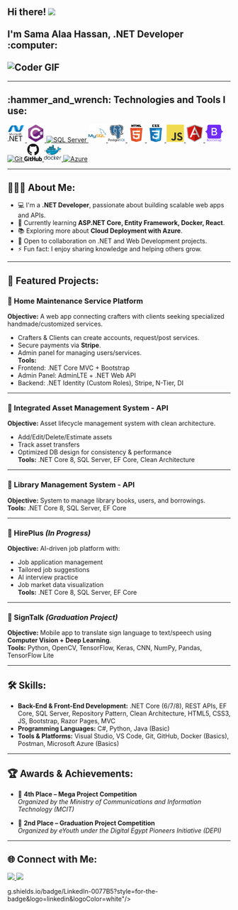 <h2 align="left">
 <abc>
  <br>Hi there! <img src="https://user-images.githubusercontent.com/42378118/110234147-e3259600-7f4e-11eb-95be-0c4047144dea.gif" width="30"><br>
  <br> I'm Sama Alaa Hassan, .NET Developer :computer:<br>
  <br>
    <img src="https://media.giphy.com/media/SWoSkN6DxTszqIKEqv/giphy.gif" alt="Coder GIF" width="500">
 </abc>
</h2> 

---

<h2 align="left">:hammer_and_wrench: Technologies and Tools I use:</h2>
<p align="left">
    <a href="https://dotnet.microsoft.com/" target="_blank"> 
        <img src="https://raw.githubusercontent.com/devicons/devicon/master/icons/dot-net/dot-net-original-wordmark.svg" alt=".NET" width="40" height="40"/> 
    </a>
    <a href="https://learn.microsoft.com/en-us/dotnet/csharp/" target="_blank"> 
        <img src="https://raw.githubusercontent.com/devicons/devicon/master/icons/csharp/csharp-original.svg" alt="C#" width="40" height="40"/> 
    </a>
    <a href="https://www.microsoft.com/sql-server" target="_blank"> 
        <img src="https://www.svgrepo.com/show/303229/microsoft-sql-server-logo.svg" alt="SQL Server" width="40" height="40"/> 
    </a>
    <a href="https://www.mysql.com/" target="_blank"> 
        <img src="https://raw.githubusercontent.com/devicons/devicon/master/icons/mysql/mysql-original-wordmark.svg" alt="MySQL" width="40" height="40"/> 
    </a>
    <a href="https://www.postgresql.org/" target="_blank"> 
        <img src="https://raw.githubusercontent.com/devicons/devicon/master/icons/postgresql/postgresql-original-wordmark.svg" alt="PostgreSQL" width="40" height="40"/> 
    </a>
    <a href="https://www.w3.org/html/" target="_blank"> 
        <img src="https://raw.githubusercontent.com/devicons/devicon/master/icons/html5/html5-original-wordmark.svg" alt="HTML5" width="40" height="40"/> 
    </a>
    <a href="https://www.w3schools.com/css/" target="_blank"> 
        <img src="https://raw.githubusercontent.com/devicons/devicon/master/icons/css3/css3-original-wordmark.svg" alt="CSS3" width="40" height="40"/> 
    </a>
    <a href="https://developer.mozilla.org/en-US/docs/Web/JavaScript" target="_blank"> 
        <img src="https://raw.githubusercontent.com/devicons/devicon/master/icons/javascript/javascript-original.svg" alt="JavaScript" width="40" height="40"/> 
    </a>
    <a href="https://angular.io/" target="_blank"> 
        <img src="https://raw.githubusercontent.com/devicons/devicon/master/icons/angularjs/angularjs-original.svg" alt="Angular" width="40" height="40"/> 
    </a>
    <a href="https://getbootstrap.com/" target="_blank"> 
        <img src="https://raw.githubusercontent.com/devicons/devicon/master/icons/bootstrap/bootstrap-plain-wordmark.svg" alt="Bootstrap" width="40" height="40"/> 
    </a>
    <a href="https://git-scm.com/" target="_blank"> 
        <img src="https://www.vectorlogo.zone/logos/git-scm/git-scm-icon.svg" alt="Git" width="40" height="40"/> 
    </a>
    <a href="https://github.com/" target="_blank"> 
        <img src="https://raw.githubusercontent.com/devicons/devicon/master/icons/github/github-original-wordmark.svg" alt="GitHub" width="40" height="40"/> 
    </a>
    <a href="https://www.docker.com/" target="_blank"> 
        <img src="https://raw.githubusercontent.com/devicons/devicon/master/icons/docker/docker-original-wordmark.svg" alt="Docker" width="40" height="40"/> 
    </a>
    <a href="https://azure.microsoft.com/" target="_blank"> 
        <img src="https://www.vectorlogo.zone/logos/microsoft_azure/microsoft_azure-icon.svg" alt="Azure" width="40" height="40"/> 
    </a>
</p>

---

<h2 align="left">👩🏻‍💻 About Me:</h2>

- :computer: I'm a **.NET Developer**, passionate about building scalable web apps and APIs.  
- :rocket: Currently learning **ASP.NET Core, Entity Framework, Docker, React**.  
- :books: Exploring more about **Cloud Deployment with Azure**.  
- :handshake: Open to collaboration on .NET and Web Development projects.  
- :zap: Fun fact: I enjoy sharing knowledge and helping others grow.  

---

<h2 align="left">📌 Featured Projects:</h2>

### 🔹 Home Maintenance Service Platform
**Objective:** A web app connecting crafters with clients seeking specialized handmade/customized services.  
- Crafters & Clients can create accounts, request/post services.  
- Secure payments via **Stripe**.  
- Admin panel for managing users/services.  
**Tools:**  
- Frontend: .NET Core MVC + Bootstrap  
- Admin Panel: AdminLTE + .NET Web API  
- Backend: .NET Identity (Custom Roles), Stripe, N-Tier, DI  

---

### 🔹 Integrated Asset Management System - API
**Objective:** Asset lifecycle management system with clean architecture.  
- Add/Edit/Delete/Estimate assets  
- Track asset transfers  
- Optimized DB design for consistency & performance  
**Tools:** .NET Core 8, SQL Server, EF Core, Clean Architecture  

---

### 🔹 Library Management System - API
**Objective:** System to manage library books, users, and borrowings.  
**Tools:** .NET Core 8, SQL Server, EF Core  

---

### 🔹 HirePlus *(In Progress)*  
**Objective:** AI-driven job platform with:  
- Job application management  
- Tailored job suggestions  
- AI interview practice  
- Job market data visualization  
**Tools:** .NET Core 8, SQL Server, EF Core  

---

### 🔹 SignTalk *(Graduation Project)*  
**Objective:** Mobile app to translate sign language to text/speech using **Computer Vision + Deep Learning**.  
**Tools:** Python, OpenCV, TensorFlow, Keras, CNN, NumPy, Pandas, TensorFlow Lite  

---

<h2 align="left">🛠 Skills:</h2>

- **Back-End & Front-End Development:** .NET Core (6/7/8), REST APIs, EF Core, SQL Server, Repository Pattern, Clean Architecture, HTML5, CSS3, JS, Bootstrap, Razor Pages, MVC  
- **Programming Languages:** C#, Python, Java (Basic)  
- **Tools & Platforms:** Visual Studio, VS Code, Git, GitHub, Docker (Basics), Postman, Microsoft Azure (Basics)  

---

<h2 align="left">🏆 Awards & Achievements:</h2>

- 🥉 **4th Place – Mega Project Competition**  
  *Organized by the Ministry of Communications and Information Technology (MCIT)*  

- 🥈 **2nd Place – Graduation Project Competition**  
  *Organized by eYouth under the Digital Egypt Pioneers Initiative (DEPI)*  

---

<h2 align="left">🌐 Connect with Me:</h2>  
<p align="left">
  <a href="mailto:sama.alaa.hassan2@gmail.com" target="_blank">
    <img src="https://img.shields.io/badge/Gmail-D14836?style=for-the-badge&logo=gmail&logoColor=white"/>
  </a>
  <a href="https://www.linkedin.com/in/sama-alaa" target="_blank">
    <img src="https://img.shields.io/badge/LinkedIn-0077B5?style=for-the-badge&logo=linkedin&logoColor=white"/>
  </a>
</p>
g.shields.io/badge/LinkedIn-0077B5?style=for-the-badge&logo=linkedin&logoColor=white"/>
  </a>
</p>
